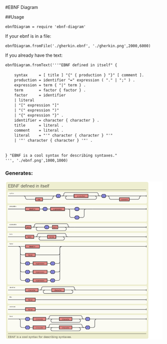 #EBNF Diagram



##Usage

	ebnfDiagram = require 'ebnf-diagram'

If your ebnf is in a file:

	ebnfDiagram.fromFile('./gherkin.ebnf', './gherkin.png',2000,6000)

If you already have the text:

	ebnfDiagram.fromText('''"EBNF defined in itself" {

		syntax     = [ title ] "{" { production } "}" [ comment ].
		production = identifier "=" expression ( "." | ";" ) .
		expression = term { "|" term } .
		term       = factor { factor } .
		factor     = identifier
		| literal
		| "[" expression "]"
		| "(" expression ")"
		| "{" expression "}" .
		identifier = character { character } .
		title      = literal .
		comment    = literal .
		literal    = "'" character { character } "'"
		| '"' character { character } '"' .


	} "EBNF is a cool syntax for describing syntaxes."
	''', './ebnf.png',1000,1000)

### Generates:
  
  ![EBNF in EBNF](test/ebnf.png)

